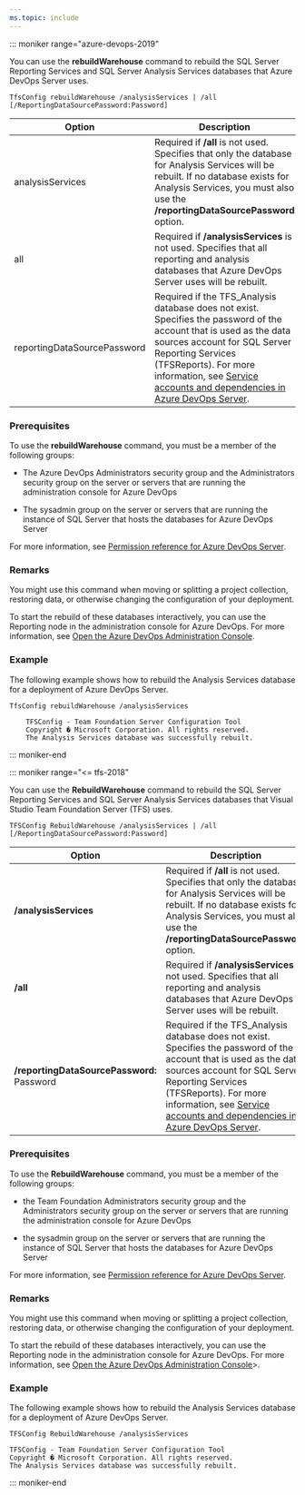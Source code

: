 ```yaml
---
ms.topic: include
---
```


::: moniker range="azure-devops-2019"

You can use the **rebuildWarehouse** command to rebuild the SQL Server Reporting Services and SQL Server Analysis Services databases that Azure DevOps Server uses.

```
TfsConfig rebuildWarehouse /analysisServices | /all [/ReportingDataSourcePassword:Password]
```

|Option|Description|
|---|---|
|analysisServices|Required if <strong>/all</strong> is not used. Specifies that only the database for Analysis Services will be rebuilt. If no database exists for Analysis Services, you must also use the <strong>/reportingDataSourcePassword</strong> option.
|all|Required if <strong>/analysisServices</strong> is not used. Specifies that all reporting and analysis databases that Azure DevOps Server uses will be rebuilt.
|reportingDataSourcePassword|Required if the TFS_Analysis database does not exist. Specifies the password of the account that is used as the data sources account for SQL Server Reporting Services (TFSReports). For more information, see <a href="https://msdn.microsoft.com/library/cf314289-96ef-4f70-9c2b-a130d7287442">Service accounts and dependencies in Azure DevOps Server</a>.|

### Prerequisites

To use the **rebuildWarehouse** command, you must be a member of the following groups:

- The Azure DevOps Administrators security group and the Administrators security group on the server or servers that are running the administration console for Azure DevOps

- The sysadmin group on the server or servers that are running the instance of SQL Server that hosts the databases for Azure DevOps Server

For more information, see [Permission reference for Azure DevOps Server](/azure/devops/security/permissions).

### Remarks

You might use this command when moving or splitting a project collection, restoring data, or otherwise changing the configuration of your deployment.

To start the rebuild of these databases interactively, you can use the Reporting node in the administration console for Azure DevOps. For more information, see [Open the Azure DevOps Administration Console](https://msdn.microsoft.com/library/d4e7d06b-fd68-43d1-8baf-ce31c8989a02).

### Example

The following example shows how to rebuild the Analysis Services database for a deployment of Azure DevOps Server.

```
TfsConfig rebuildWarehouse /analysisServices

    TFSConfig - Team Foundation Server Configuration Tool
    Copyright � Microsoft Corporation. All rights reserved.
    The Analysis Services database was successfully rebuilt.
```

::: moniker-end

::: moniker range="<= tfs-2018"

You can use the **RebuildWarehouse** command to rebuild the SQL Server Reporting Services and SQL Server Analysis Services databases that Visual Studio Team Foundation Server (TFS) uses.

	TFSConfig RebuildWarehouse /analysisServices | /all [/ReportingDataSourcePassword:Password]

<table>
	<thead>
		<tr>
			<th>Option</th>
			<th>Description</th>
		</tr>
	</thead>
	<tbody>
		<tr>
			<td><strong>/analysisServices</strong></td>
			<td>
				Required if <strong>/all</strong> is not used.
				Specifies that only the database for Analysis Services will be rebuilt.
				If no database exists for Analysis Services, you must also use the <strong>/reportingDataSourcePassword</strong> option.
			</td>
		</tr>
		<tr>
			<td><strong>/all</strong></td>
			<td>
				Required if <strong>/analysisServices</strong> is not used.
				Specifies that all reporting and analysis databases that Azure DevOps Server uses will be rebuilt.
			</td>
		</tr>
		<tr>
			<td><strong>/reportingDataSourcePassword:</strong> Password</td>
			<td>
				Required if the TFS_Analysis database does not exist.
				Specifies the password of the account that is used as the data sources account for SQL Server Reporting Services (TFSReports).
				For more information, see <a href="https://msdn.microsoft.com/library/cf314289-96ef-4f70-9c2b-a130d7287442">Service accounts and dependencies in Azure DevOps Server</a>.
			</td>
		</tr>
	</tbody>
</table>

### Prerequisites

To use the **RebuildWarehouse** command, you must be a member of the following groups:

-   the Team Foundation Administrators security group and the Administrators security group on the server or servers that are running the administration console for Azure DevOps

-   the sysadmin group on the server or servers that are running the instance of SQL Server that hosts the databases for Azure DevOps Server

For more information, see [Permission reference for Azure DevOps Server](/azure/devops/security/permissions).

### Remarks

You might use this command when moving or splitting a project collection, restoring data, or otherwise changing the configuration of your deployment.

To start the rebuild of these databases interactively, you can use the Reporting node in the administration console for Azure DevOps. For more information, see [Open the Azure DevOps Administration Console](https://msdn.microsoft.com/library/d4e7d06b-fd68-43d1-8baf-ce31c8989a02)>.

### Example

The following example shows how to rebuild the Analysis Services database for a deployment of Azure DevOps Server.

    TFSConfig RebuildWarehouse /analysisServices

    TFSConfig - Team Foundation Server Configuration Tool
    Copyright � Microsoft Corporation. All rights reserved.
    The Analysis Services database was successfully rebuilt.

::: moniker-end